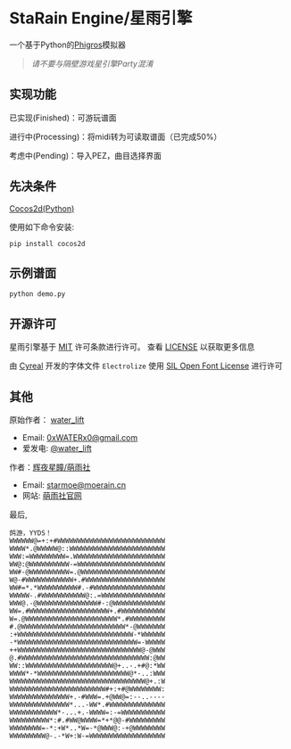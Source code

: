 # StaRain Engine/星雨引擎

一个基于Python的[Phigros](https://pigeon-games.com/phigros)模拟器

>*请不要与隔壁游戏星引擎Party混淆*

## 实现功能

已实现(Finished)：可游玩谱面

进行中(Processing)：将midi转为可读取谱面（已完成50%）

考虑中(Pending)：导入PEZ，曲目选择界面

## 先决条件

[Cocos2d(Python)](http://python.cocos2d.org/)

使用如下命令安装:
```shell script
pip install cocos2d
```

## 示例谱面

```shell script
python demo.py
```

## 开源许可

星雨引擎基于 [MIT](https://opensource.org/licenses/MIT) 许可条款进行许可。 查看 [LICENSE](LICENSE) 以获取更多信息

由 [Cyreal](www.cyreal.org) 开发的字体文件 `Electrolize` 使用 [SIL Open Font License](http://scripts.sil.org/OFL) 进行许可

## 其他

原始作者： [water_lift](https://github.com/AsakuraMizu)

+ Email: [0xWATERx0@gmail.com](mailto:0xWATERx0@gmail.com)
+ 爱发电: [@water_lift](https://afdian.net/@water_lift)

作者：[辉夜星瞳/萌雨社](https://github.com/EastCation)

- Email: [starmoe@moerain.cn](mailto:starmoe@moerain.cn)
- 网站: [萌雨社官网](https://moerain.cn)

最后,

```
鸽游，YYDS！
WWWWWW@=+:+#WWWWWWWWWWWWWWWWWWWWWWWWWWW
WWWW*.@WWWWW@::WWWWWWWWWWWWWWWWWWWWWWWW
WWW:=WWWWWWWWW=.WWWWWWWWWWWWWWWWWWWWWWW
WW@:@WWWWWWWWWW-=WWWWWWWWWWWWWWWWWWWWWW
WW#-@WWWWWWWWWW=.@WWWWWWWWWWWWWWWWWWWWW
W@-#WWWWWWWWWWWW+.#WWWWWWWWWWWWWWWWWWWW
WW#=*.*WWWWWWWWWW#.-#WWWWWWWWWWWWWWWWWW
WWWWW-.#WWWWWWWWWWW@:.=WWWWWWWWWWWWWWWW
WWW@.-@WWWWWWWWWWWWWWW#-:@WWWWWWWWWWWWW
WW=.#WWWWWWWWWWWWWWWWWWWW+.#WWWWWWWWWWW
W=.@WWWWWWWWWWWWWWWWWWWWWWW*.#WWWWWWWWW
#.@WWWWWWWWWWWWWWWWWWWWWWWWWW*-@WWWWWWW
:+WWWWWWWWWWWWWWWWWWWWWWWWWWWWW-*WWWWWW
-*WWWWWWWWWWWWWWWWWWWWWWWWWWWWWW=-WWWWW
++WWWWWWWWWWWWWWWWWWWWWWWWWWWWWWW@-@WWW
@.#WWWWWWWWWWWWWWWWWWWWWWWWWWWWWWWW:@WW
WW::WWWWWWWWWWWWWWWWWWWWWW@+..-.+#@:*WW
WWWW*-*WWWWWWWWWWWWWWWWWWWWWWW@*-..:WWW
WWWWWWWWWWWWWWWWWWWWWWWWWWWWWWWWWW@+.:W
WWWWWWWWWWWWWWWWWWWWWWWW#+:+#@WWWWWWWW:
WWWWWWWWWWWWWWW+.-#WWW=.+@WW@=:--..----
WWWWWWWWWWWWWWW*...-WW*.#WWWWWWWWWWWWWW
WWWWWWWWWWWW*-...+.-WWWW=:-=WWWWWWWWWWW
WWWWWWWWWW*:#.#WW@WWWW=*+*@@-#WWWWWWWWW
WWWWWWWW=-*:+W*..*W=-*@WWW@:-+@WWWWWWWW
WWWWWWWWW@-.-*W+:W-=WWWWWWWWWWWWWWWWWWW
```